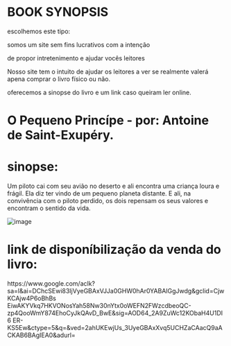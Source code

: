 <H1><strong> BOOK SYNOPSIS </strong></H1> 

<p>escolhemos este tipo:</p>
<p> somos um site sem fins lucrativos com a intenção </p>
<p> de propor intretenimento e ajudar vocês leitores </p>

<p> Nosso site tem o intuito de ajudar os leitores a ver se realmente valerá apena
comprar o livro físico ou não.</p>
<p> oferecemos a sinopse do livro e um link caso queiram ler online. </p>

<h1><strong> O Pequeno Princípe - por: Antoine de Saint-Exupéry. </strong></h1>

<h1> sinopse: </h1>

<p> Um piloto cai com seu avião no deserto e ali encontra uma criança loura e frágil. 
Ela diz ter vindo de um pequeno planeta distante. E ali, na convivência com o piloto perdido, 
os dois repensam os seus valores e encontram o sentido da vida. </P>

![image](https://github.com/dinnerpizza/dinnerpizza/assets/145126908/30ae5fe4-286a-4ac6-9c35-1a575f065d63) 

<h1> link de disponíbilização da venda do livro: </h1>

<p> https://www.google.com/aclk?sa=l&ai=DChcSEwi83IjVyeGBAxVJJa0GHW0hAr0YABAIGgJwdg&gclid=CjwKCAjw4P6oBhBs
EiwAKYVkq7HKVONosYah58Nw30nYtx0oWEFN2FWzcdbeoQC-zp4QooWmY874EhoCyJkQAvD_BwE&sig=AOD64_2A9ZuWc12KObaH4U1DI6
ER-KS5Ew&ctype=5&q=&ved=2ahUKEwjUs_3UyeGBAxXvq5UCHZaCAacQ9aACKAB6BAgIEA0&adurl= </p>
